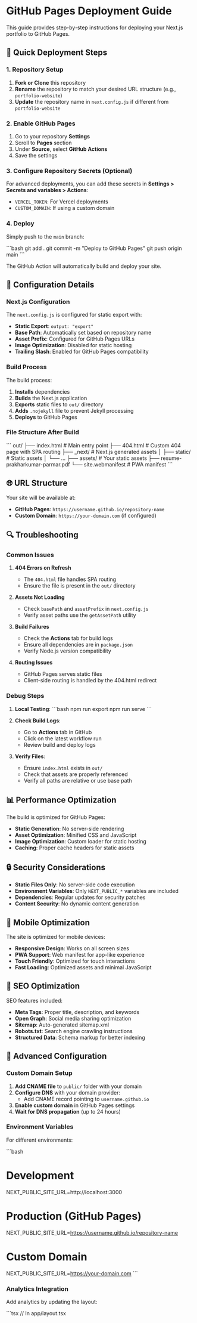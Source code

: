 # GitHub Pages Deployment Guide

This guide provides step-by-step instructions for deploying your Next.js portfolio to GitHub Pages.

## 🚀 Quick Deployment Steps

### 1. Repository Setup

1. **Fork or Clone** this repository
2. **Rename** the repository to match your desired URL structure (e.g., `portfolio-website`)
3. **Update** the repository name in `next.config.js` if different from `portfolio-website`

### 2. Enable GitHub Pages

1. Go to your repository **Settings**
2. Scroll to **Pages** section
3. Under **Source**, select **GitHub Actions**
4. Save the settings

### 3. Configure Repository Secrets (Optional)

For advanced deployments, you can add these secrets in **Settings > Secrets and variables > Actions**:

- `VERCEL_TOKEN`: For Vercel deployments
- `CUSTOM_DOMAIN`: If using a custom domain

### 4. Deploy

Simply push to the `main` branch:

\`\`\`bash
git add .
git commit -m "Deploy to GitHub Pages"
git push origin main
\`\`\`

The GitHub Action will automatically build and deploy your site.

## 🔧 Configuration Details

### Next.js Configuration

The `next.config.js` is configured for static export with:

- **Static Export**: `output: "export"`
- **Base Path**: Automatically set based on repository name
- **Asset Prefix**: Configured for GitHub Pages URLs
- **Image Optimization**: Disabled for static hosting
- **Trailing Slash**: Enabled for GitHub Pages compatibility

### Build Process

The build process:

1. **Installs** dependencies
2. **Builds** the Next.js application
3. **Exports** static files to `out/` directory
4. **Adds** `.nojekyll` file to prevent Jekyll processing
5. **Deploys** to GitHub Pages

### File Structure After Build

\`\`\`
out/
├── index.html              # Main entry point
├── 404.html               # Custom 404 page with SPA routing
├── _next/                 # Next.js generated assets
│   ├── static/           # Static assets
│   └── ...
├── assets/               # Your static assets
├── resume-prakharkumar-parmar.pdf
└── site.webmanifest      # PWA manifest
\`\`\`

## 🌐 URL Structure

Your site will be available at:
- **GitHub Pages**: `https://username.github.io/repository-name`
- **Custom Domain**: `https://your-domain.com` (if configured)

## 🔍 Troubleshooting

### Common Issues

1. **404 Errors on Refresh**
   - The `404.html` file handles SPA routing
   - Ensure the file is present in the `out/` directory

2. **Assets Not Loading**
   - Check `basePath` and `assetPrefix` in `next.config.js`
   - Verify asset paths use the `getAssetPath` utility

3. **Build Failures**
   - Check the **Actions** tab for build logs
   - Ensure all dependencies are in `package.json`
   - Verify Node.js version compatibility

4. **Routing Issues**
   - GitHub Pages serves static files
   - Client-side routing is handled by the 404.html redirect

### Debug Steps

1. **Local Testing**:
   \`\`\`bash
   npm run export
   npm run serve
   \`\`\`

2. **Check Build Logs**:
   - Go to **Actions** tab in GitHub
   - Click on the latest workflow run
   - Review build and deploy logs

3. **Verify Files**:
   - Ensure `index.html` exists in `out/`
   - Check that assets are properly referenced
   - Verify all paths are relative or use base path

## 📊 Performance Optimization

The build is optimized for GitHub Pages:

- **Static Generation**: No server-side rendering
- **Asset Optimization**: Minified CSS and JavaScript
- **Image Optimization**: Custom loader for static hosting
- **Caching**: Proper cache headers for static assets

## 🔒 Security Considerations

- **Static Files Only**: No server-side code execution
- **Environment Variables**: Only `NEXT_PUBLIC_*` variables are included
- **Dependencies**: Regular updates for security patches
- **Content Security**: No dynamic content generation

## 📱 Mobile Optimization

The site is optimized for mobile devices:

- **Responsive Design**: Works on all screen sizes
- **PWA Support**: Web manifest for app-like experience
- **Touch Friendly**: Optimized for touch interactions
- **Fast Loading**: Optimized assets and minimal JavaScript

## 🎯 SEO Optimization

SEO features included:

- **Meta Tags**: Proper title, description, and keywords
- **Open Graph**: Social media sharing optimization
- **Sitemap**: Auto-generated sitemap.xml
- **Robots.txt**: Search engine crawling instructions
- **Structured Data**: Schema markup for better indexing

## 🚀 Advanced Configuration

### Custom Domain Setup

1. **Add CNAME file** to `public/` folder with your domain
2. **Configure DNS** with your domain provider:
   - Add CNAME record pointing to `username.github.io`
3. **Enable custom domain** in GitHub Pages settings
4. **Wait for DNS propagation** (up to 24 hours)

### Environment Variables

For different environments:

\`\`\`bash
# Development
NEXT_PUBLIC_SITE_URL=http://localhost:3000

# Production (GitHub Pages)
NEXT_PUBLIC_SITE_URL=https://username.github.io/repository-name

# Custom Domain
NEXT_PUBLIC_SITE_URL=https://your-domain.com
\`\`\`

### Analytics Integration

Add analytics by updating the layout:

\`\`\`tsx
// In app/layout.tsx
<script
  async
  src="https://www.googletagmanager.com/gtag/js?id=GA_MEASUREMENT_ID"
/>
<script
  dangerouslySetInnerHTML={{
    __html: \`
      window.dataLayer = window.dataLayer || [];
      function gtag(){dataLayer.push(arguments);}
      gtag('js', new Date());
      gtag('config', 'GA_MEASUREMENT_ID');
    \`,
  }}
/>
\`\`\`

## ✅ Deployment Checklist

Before deploying, ensure:

- [ ] Repository name matches configuration
- [ ] GitHub Pages is enabled
- [ ] All personal information is updated
- [ ] Resume PDF is added to public folder
- [ ] Project images and assets are optimized
- [ ] All links are tested and working
- [ ] Responsive design is verified
- [ ] SEO meta tags are configured
- [ ] Build completes without errors
- [ ] Local testing passes

## 📞 Support

If you encounter issues:

1. **Check Documentation**: Review Next.js and GitHub Pages docs
2. **Search Issues**: Look for similar problems in the repository
3. **Create Issue**: Report bugs with detailed information
4. **Community Help**: Ask questions in relevant forums

Your portfolio is now ready for GitHub Pages! 🎉
